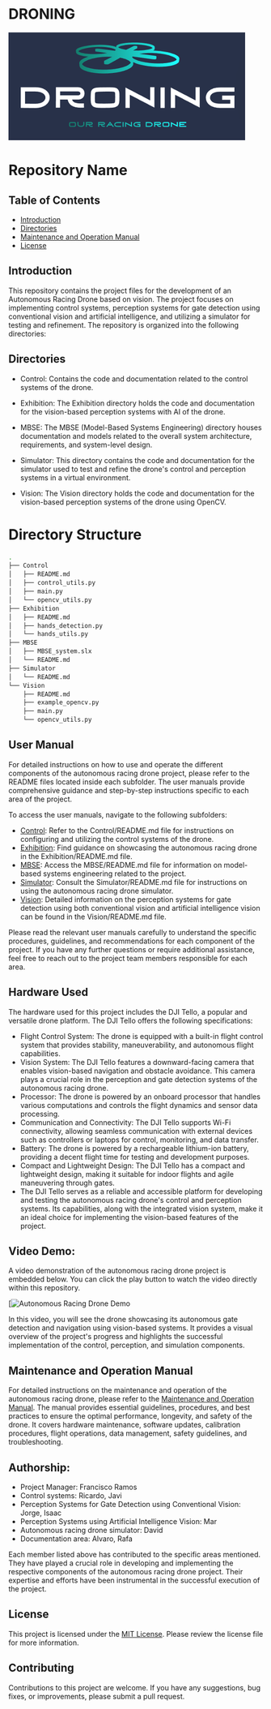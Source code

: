 # DRONING

![Droning_Logo](Images/Droning_logo.png)

# Repository Name

## Table of Contents

- [Introduction](#introduction)
- [Directories](#directories)
- [Maintenance and Operation Manual](#maintenance-and-operation-manual)
- [License](#license)

## Introduction
This repository contains the project files for the development of an Autonomous Racing Drone based on vision. The project focuses on implementing control systems, perception systems for gate detection using conventional vision and artificial intelligence, and utilizing a simulator for testing and refinement. The repository is organized into the following directories:

## Directories

- Control: Contains the code and documentation related to the control systems of the drone. <!--Please refer to the [Control/README.md](Control/README.md) file for detailed information about the control algorithms, maneuvering, stabilization, and flight characteristics. -->

- Exhibition: The Exhibition directory holds the code and documentation for the vision-based perception systems with AI of the drone.<!-- Please refer to the [Exhibition/README.md](Exhibition/README.md) file for details about past and upcoming exhibitions, as well as any related documentation. -->

- MBSE: The MBSE (Model-Based Systems Engineering) directory houses documentation and models related to the overall system architecture, requirements, and system-level design.<!-- Please refer to the [MBSE/README.md](MBSE/README.md) file for more information on the MBSE approach and the contents of this directory. -->

- Simulator: This directory contains the code and documentation for the simulator used to test and refine the drone's control and perception systems in a virtual environment.<!-- Please refer to the [Simulator/README.md](Simulator/README.md) file for instructions on setting up and using the simulator. -->

- Vision: The Vision directory holds the code and documentation for the vision-based perception systems of the drone using OpenCV.<!-- Please refer to the [Vision/README.md](Vision/README.md) file for detailed information on the vision-based algorithms, gate recognition techniques, and instructions for using these systems. -->



# Directory Structure

```sh
.
├── Control
│   ├── README.md
│   ├── control_utils.py
│   ├── main.py
│   └── opencv_utils.py
├── Exhibition
│   ├── README.md
│   ├── hands_detection.py
│   └── hands_utils.py
├── MBSE
│   ├── MBSE_system.slx
│   └── README.md
├── Simulator
│   └── README.md
└── Vision
    ├── README.md
    ├── example_opencv.py
    ├── main.py
    └── opencv_utils.py

```

## User Manual
For detailed instructions on how to use and operate the different components of the autonomous racing drone project, please refer to the README files located inside each subfolder. The user manuals provide comprehensive guidance and step-by-step instructions specific to each area of the project.

To access the user manuals, navigate to the following subfolders:

- [Control](Control/README.md): Refer to the Control/README.md file for instructions on configuring and utilizing the control systems of the drone.
- [Exhibition](Exhibition/README.md): Find guidance on showcasing the autonomous racing drone in the Exhibition/README.md file.
- [MBSE](MBSE/README.md): Access the MBSE/README.md file for information on model-based systems engineering related to the project.
- [Simulator](Simulator/README.md): Consult the Simulator/README.md file for instructions on using the autonomous racing drone simulator.
- [Vision](Vision/README.md): Detailed information on the perception systems for gate detection using both conventional vision and artificial intelligence vision can be found in the Vision/README.md file.

Please read the relevant user manuals carefully to understand the specific procedures, guidelines, and recommendations for each component of the project. If you have any further questions or require additional assistance, feel free to reach out to the project team members responsible for each area.

## Hardware Used
The hardware used for this project includes the DJI Tello, a popular and versatile drone platform. The DJI Tello offers the following specifications:

- Flight Control System: The drone is equipped with a built-in flight control system that provides stability, maneuverability, and autonomous flight capabilities.
- Vision System: The DJI Tello features a downward-facing camera that enables vision-based navigation and obstacle avoidance. This camera plays a crucial role in the perception and gate detection systems of the autonomous racing drone.
- Processor: The drone is powered by an onboard processor that handles various computations and controls the flight dynamics and sensor data processing.
- Communication and Connectivity: The DJI Tello supports Wi-Fi connectivity, allowing seamless communication with external devices such as controllers or laptops for control, monitoring, and data transfer.
- Battery: The drone is powered by a rechargeable lithium-ion battery, providing a decent flight time for testing and development purposes.
- Compact and Lightweight Design: The DJI Tello has a compact and lightweight design, making it suitable for indoor flights and agile maneuvering through gates.
- The DJI Tello serves as a reliable and accessible platform for developing and testing the autonomous racing drone's control and perception systems. Its capabilities, along with the integrated vision system, make it an ideal choice for implementing the vision-based features of the project.

## Video Demo:

A video demonstration of the autonomous racing drone project is embedded below. You can click the play button to watch the video directly within this repository.

[![Autonomous Racing Drone Demo](https://www.youtube.com/watch?v=emVEsn3bQUY)

In this video, you will see the drone showcasing its autonomous gate detection and navigation using vision-based systems. It provides a visual overview of the project's progress and highlights the successful implementation of the control, perception, and simulation components.

## Maintenance and Operation Manual

For detailed instructions on the maintenance and operation of the autonomous racing drone, please refer to the [Maintenance and Operation Manual](./Documents/Maintenance_and_operation.md). The manual provides essential guidelines, procedures, and best practices to ensure the optimal performance, longevity, and safety of the drone. It covers hardware maintenance, software updates, calibration procedures, flight operations, data management, safety guidelines, and troubleshooting.


## Authorship:
   - Project Manager: Francisco Ramos
   - Control systems: Ricardo, Javi
   - Perception Systems for Gate Detection using Conventional Vision: Jorge, Isaac
   - Perception Systems using Artificial Intelligence Vision: Mar
   - Autonomous racing drone simulator: David
   - Documentation area: Alvaro, Rafa

Each member listed above has contributed to the specific areas mentioned. They have played a crucial role in developing and implementing the respective components of the autonomous racing drone project. Their expertise and efforts have been instrumental in the successful execution of the project.


## License

This project is licensed under the [MIT License](LICENSE). Please review the license file for more information.

## Contributing

Contributions to this project are welcome. If you have any suggestions, bug fixes, or improvements, please submit a pull request.